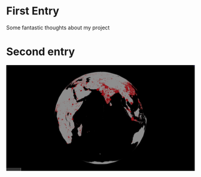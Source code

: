 # First Entry
Some fantastic thoughts about my project

# Second entry
![Globe of the earth showing population](./images/earth_population.png)